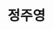 ---
layout: hubs
key: Q468467
title: 정주영
name: 정주영
image: http://commons.wikimedia.org/wiki/Special:FilePath/Chung%20Ju-yung.jpg
description: 현대그룹의 창시자
score: 0.0009220892638150805
degree: 10
---